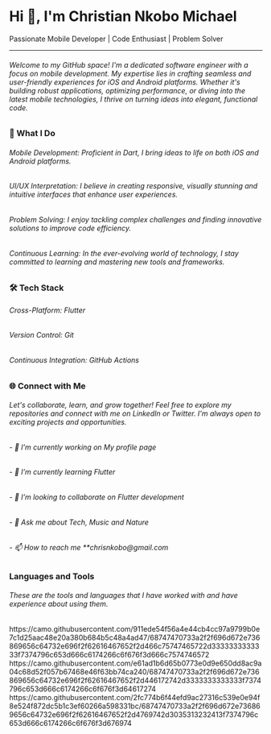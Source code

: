 <h1>Hi 👋, I'm Christian Nkobo Michael</h1> Passionate Mobile Developer | Code Enthusiast | Problem Solver
<hr>
<h6>Welcome to my GitHub space! I'm a dedicated software engineer with a focus on mobile development. My expertise lies in crafting seamless and user-friendly experiences for iOS and Android platforms. Whether it's building robust applications, optimizing performance, or diving into the latest mobile technologies, I thrive on turning ideas into elegant, functional code.</h6>

<h3>🚀 What I Do</h3>
<h6>Mobile Development: Proficient in Dart, I bring ideas to life on both iOS and Android platforms.</h6>
<h6>UI/UX Interpretation: I believe in creating responsive, visually stunning and intuitive interfaces that enhance user experiences.</h6>
<h6>Problem Solving: I enjoy tackling complex challenges and finding innovative solutions to improve code efficiency.</h6>
<h6>Continuous Learning: In the ever-evolving world of technology, I stay committed to learning and mastering new tools and frameworks.</h6>

<h3>🛠️ Tech Stack</h3>
<h6>Cross-Platform: Flutter</h6>
<h6>Version Control: Git </h6>
<h6>Continuous Integration: GitHub Actions </h6>

<h3>🌐 Connect with Me</h3>
<h6>Let's collaborate, learn, and grow together! Feel free to explore my repositories and connect with me on LinkedIn or Twitter. I'm always open to exciting projects and opportunities.</h6>

<h6>- 🔭 I’m currently working on My profile page </h6>
<h6>- 🌱 I’m currently learning Flutter</h6>
<h6>- 👯 I’m looking to collaborate on Flutter development </h6>
<h6>- 💬 Ask me about Tech, Music and Nature</h6>
<h6>- 📫 How to reach me **chrisnkobo@gmail.com</h6>
<h3> Languages and Tools </h3> 
<h6>These are the tools and languages that I have worked with and have experience about using them.</h6>
https://camo.githubusercontent.com/911ede54f56a4e44cb4cc97a9799b0e7c1d25aac48e20a380b684b5c48a4ad47/68747470733a2f2f696d672e736869656c64732e696f2f62616467652f2d466c75747465722d3333333333333f7374796c653d666c6174266c6f676f3d666c7574746572 https://camo.githubusercontent.com/e61ad1b6d65b0773e0d9e650dd8ac9a04c68d52f057b67468e46f63bb74ca240/68747470733a2f2f696d672e736869656c64732e696f2f62616467652f2d446172742d3333333333333f7374796c653d666c6174266c6f676f3d64617274 https://camo.githubusercontent.com/2fc774b6f44efd9ac27316c539e0e94f8e524f872dc5b1c3ef60266a598331bc/68747470733a2f2f696d672e736869656c64732e696f2f62616467652f2d4769742d3035313232413f7374796c653d666c6174266c6f676f3d676974
